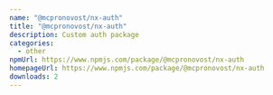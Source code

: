 ```yaml
---
name: "@mcpronovost/nx-auth"
title: "@mcpronovost/nx-auth"
description: Custom auth package
categories:
  - other
npmUrl: https://www.npmjs.com/package/@mcpronovost/nx-auth
homepageUrl: https://www.npmjs.com/package/@mcpronovost/nx-auth
downloads: 2
---
```

